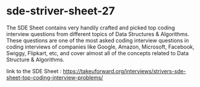 # sde-striver-sheet-27
The SDE Sheet contains very handily crafted and picked top coding interview questions from different topics of Data Structures & Algorithms. These questions are one of the most asked coding interview questions in coding interviews of companies like Google, Amazon, Microsoft, Facebook, Swiggy, Flipkart, etc, and cover almost all of the concepts related to Data Structure & Algorithms.

link to the SDE Sheet : https://takeuforward.org/interviews/strivers-sde-sheet-top-coding-interview-problems/
